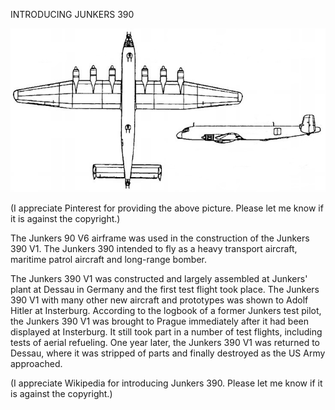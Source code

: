 INTRODUCING JUNKERS 390


![INTRODUCING JUNKERS 390](https://github.com/ywangnccu/ywang/blob/main/images/Junker_390.jpg)

(I appreciate Pinterest for providing the above picture. Please let me know if it is against the copyright.)

The Junkers 90 V6 airframe was used in the construction of the Junkers 390 V1. The Junkers 390 intended to fly as a heavy transport aircraft, maritime patrol aircraft and long-range bomber. 

The Junkers 390 V1 was constructed and largely assembled at Junkers' plant at Dessau in Germany and the first test flight took place. 
The Junkers 390 V1 with many other new aircraft and prototypes was shown to Adolf Hitler at Insterburg. According to the logbook of a former Junkers test pilot, 
the Junkers 390 V1 was brought to Prague immediately after it had been displayed at Insterburg. It still took part in a number of test flights, including tests of aerial refueling. 
One year later, the Junkers 390 V1 was returned to Dessau, where it was stripped of parts and finally destroyed as the US Army approached.


(I appreciate Wikipedia for introducing Junkers 390. Please let me know if it is against the copyright.)

